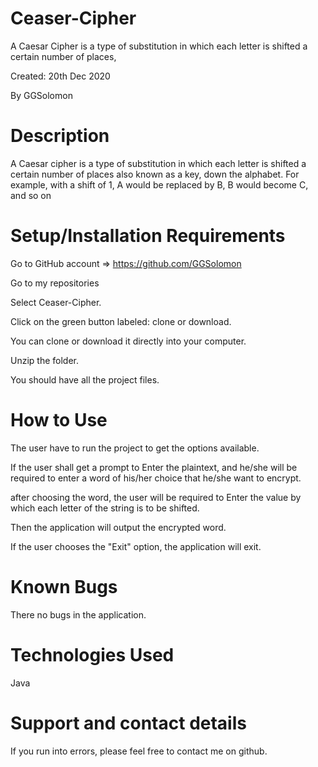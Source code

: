 # Ceaser-Cipher

A Caesar Cipher is a type of substitution in which each letter is shifted a certain number of places, 

Created: 20th Dec 2020

By GGSolomon

# Description
A Caesar cipher is a type of substitution in which each letter is shifted a certain number of places also known as a key, down the alphabet.  For example, with a shift of 1, A would be replaced by B, B would become C, and so on

# Setup/Installation Requirements
Go to GitHub account => https://github.com/GGSolomon

Go to my repositories

Select Ceaser-Cipher.

Click on the green button labeled: clone or download. 

You can clone or download it directly into your computer.

Unzip the folder.

You should have all the project files.

# How to Use

The user have to run the project to get the options available.

If the user shall get a prompt to Enter the plaintext, and he/she will be required to enter a word of his/her choice that he/she want to encrypt.

after choosing the word, the user will be required to Enter the value by which each letter of the string is to be shifted.

Then the application will output the encrypted word.

If the user chooses the "Exit" option, the application will exit.


# Known Bugs

There no bugs in the application.

# Technologies Used

Java

# Support and contact details

If you run into errors, please feel free to contact me on github.
